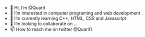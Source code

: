 - 👋 Hi, I’m @Quarit
- 👀 I’m interested in computer programing and web development
- 🌱 I’m currently learning C++, HTML, CSS and Javascript
- 💞️ I’m looking to collaborate on ...
- 📫 How to reach me on twitter @Quarit1

<!---
Quarit/Quarit is a ✨ special ✨ repository because its `README.md` (this file) appears on your GitHub profile.
You can click the Preview link to take a look at your changes.
--->
